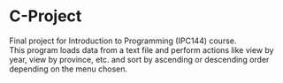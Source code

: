 # C-Project
Final project for Introduction to Programming (IPC144) course. <br>
This program loads data from a text file and perform actions like view by year, view by province, etc. and sort by ascending or descending order depending on the menu chosen.

